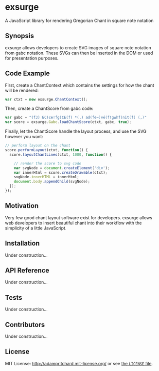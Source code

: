 # exsurge
A JavaScript library for rendering Gregorian Chant in square note notation

## Synopsis

exsurge allows developers to create SVG images of square note notation from gabc notation. These SVGs can then be inserted in the DOM or used for presentation purposes.

## Code Example

First, create a ChantContext which contains the settings for how the chant will be rendered:

```javascript
var ctxt = new exsurge.ChantContext();
```

Then, create a ChantScore from gabc code:

```javascript
var gabc = "(f3) EC(ce!fg)CE(f) *(,) ad(fe~)vé(f!gwhf)nit(f) (,)"
var score = exsurge.Gabc.loadChantScore(ctxt, gabc, true);
```

Finally, let the ChantScore handle the layout process, and use the SVG however you want:

```javascript
// perform layout on the chant
score.performLayout(ctxt, function() {
  score.layoutChantLines(ctxt, 1000, function() {

    // render the score to svg code
    var svgNode = document.createElement('div');
    var innerHtml = score.createDrawable(ctxt);
    svgNode.innerHTML = innerHtml;
    document.body.appendChild(svgNode);
  });
});
```

## Motivation

Very few good chant layout software exist for developers. exsurge allows web developers to insert beautiful chant into their workflow with the simplicity of a little JavaScript.

## Installation

Under construction...

## API Reference

Under construction...

## Tests

Under construction...

## Contributors

Under construction...

## License

MIT License: http://adampritchard.mit-license.org/ or see [the `LICENSE` file](https://github.com/frmatthew/exsurge/blob/master/LICENSE).
